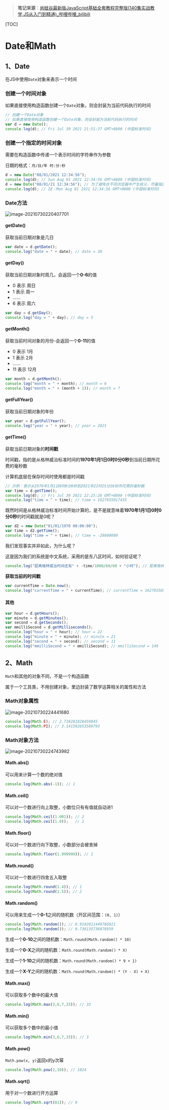 > **笔记来源**：[尚硅谷最新版JavaScript基础全套教程完整版(140集实战教学,JS从入门到精通)_哔哩哔哩_bilibili](https://www.bilibili.com/video/BV1YW411T7GX)

[TOC]

# Date和Math

## 1、Date

在JS中使用`Date`对象来表示一个时间

### 创建一个时间对象

如果直接使用构造函数创建一个`Date`对象，则会封装为当前代码执行的时间

```javascript
// 创建一个Date对象
// 如果直接使用构造函数创建一个Date对象，则会封装为当前代码执行的时间
var d = new Date();
console.log(d); // Fri Jul 30 2021 21:51:37 GMT+0800 (中国标准时间)
```

### 创建一个指定的时间对象

需要在构造函数中传递一个表示时间的字符串作为参数

日期的格式：`月/日/年 时:分:秒`

```javascript
d = new Date("08/01/2021 12:34:56");
console.log(d); // Sun Aug 01 2021 12:34:56 GMT+0800 (中国标准时间)
d = new Date("08/01/21 12:34:56"); // 为了避免在不同浏览器中产生歧义，尽量指定完整年份
console.log(d); // IE：Mon Aug 01 1921 12:34:56 GMT+0800 (中国标准时间)
```

### Date方法

![image-20210730220407701](https://i.loli.net/2021/07/30/zKbtL3HJSXDjqmW.png)

#### getDate()

获取当前日期对象是几日

```javascript
var date = d.getDate();
console.log("date = " + date); // date = 30
```

#### getDay()

获取当前日期对象时周几，会返回一个**0-6**的值

- 0 表示 周日
- 1 表示 周一
- ......
- 6 表示 周六

```javascript
var day = d.getDay();
console.log("day = " + day); // day = 5
```

#### getMonth()

获取当前时间对象的月份-会返回一个**0-11**的值

- 0 表示 1月
- 1 表示 2月
- ......
- 11 表示 12月

```javascript
var month = d.getMonth();
console.log("month = " + month); // month = 6
console.log("month = " + (month + 1)); // month = 7
```

#### getFullYear()

获取当前日期对象的年份

```javascript
var year = d.getFullYear();
console.log("year = " + year); // year = 2021
```

#### getTime()

获取当前日期对象的**时间戳**

时间戳，指的是从格林威治标准时间的**1970年1月1日0时0分0秒**到当前日期所花费的毫秒数

计算机底层在保存时间时使用都是时间戳

```javascript
// 示例：表示从1970年1月1日0时0分0秒到2021年22时25分26秒所花费的毫秒数
var time = d.getTime();
console.log(d); // Fri Jul 30 2021 22:25:26 GMT+0800 (中国标准时间)
console.log("time = " + time); // time = 1627655017435
```

既然时间是从格林威治标准时间开始计算的，是不是就意味着**1970年1月1日0时0分0秒**的时间戳就是0呢？

```javascript
var d2 = new Date("01/01/1970 00:00:00");
var time = d2.getTime();
console.log("time = " + time); // time = -28800000
```

我们发现事实并非如此，为什么呢？

这是因为我们的系统是中文系统，采用的是东八区时间，如何验证呢？

```javascript
console.log("距离格林威治时间还有" + -time/1000/60/60 + "小时"); // 距离格林威治时间还有8小时
```

**获取当前的时间戳**

```javascript
var currentTime = Date.now();
console.log("currentTime = " + currentTime); // currentTime = 1627655852125
```

#### 其他

```javascript
var hour = d.getHours();
var minute = d.getMinutes();
var second = d.getSeconds();
var mmilliSecond = d.getMilliseconds();
console.log("hour = " + hour); // hour = 22
console.log("minute = " + minute); // minute = 21
console.log("second = " + second); // second = 11
console.log("mmilliSecond = " + mmilliSecond); // mmilliSecond = 149
```



## 2、Math

`Math`和其他的对象不同，不是一个构造函数

属于一个工具类，不用创建对象，里边封装了数学运算相关的属性和方法

### Math对象属性

![image-20210730224441680](https://i.loli.net/2021/07/30/MZFsPXyDCRNdtfo.png)

```javascript
console.log(Math.E); // 2.718281828459045
console.log(Math.PI); // 3.141592653589793
```

### Math对象方法

![image-20210730224743982](https://i.loli.net/2021/07/30/vBxrAkmeQ2tGzKf.png)

#### Math.abs()

可以用来计算一个数的绝对值

```javascript
console.log(Math.abs(-1)); // 1
```

#### Math.ceil()

可以对一个数进行向上取整，小数位只有有值就自动进1

```javascript
console.log(Math.ceil(1.001)); // 2
console.log(Math.ceil(1.0));   // 1
```

#### Math.floor()

可以对一个数进行向下取整，小数部分会被舍掉

```javascript
console.log(Math.floor(1.999999)); // 1
```

#### Math.round()

可以对一个数进行四舍五入取整

```javascript
console.log(Math.round(1.4)); // 1
console.log(Math.round(1.5)); // 2
```

#### Math.random()

可以用来生成一个**0-1**之间的随机数（开区间范围：`(0, 1)`）

```javascript
console.log(Math.random()); // 0.9192011449766921
console.log(Math.random()); // 0.736135736878959
```

生成一个**0-10**之间的随机数：`Math.round(Math.random() * 10)`

生成一个**0-X**之间的随机数：`Math.round(Math.random() * X)`

生成一个**1-10**之间的随机数：`Math.round(Math.random() * 9 + 1)`

生成一个**X-Y**之间的随机数：`Math.round(Math.random() * (Y - X) + X)`

#### Math.max()

可以获取多个数中的最大值

```javascript
console.log(Math.max(3,6,7,33)); // 33
```

#### Math.min()

可以获取多个数中的最小值

```javascript
console.log(Math.min(3,6,7,33)); // 3
```

#### Math.pow()

`Math.pow(x, y)`返回x的y次幂

```javascript
console.log(Math.pow(2,10)); // 1024
```

#### Math.sqrt()

用于对一个数进行开方运算

```javascript
console.log(Math.sqrt(81)); // 9
```

